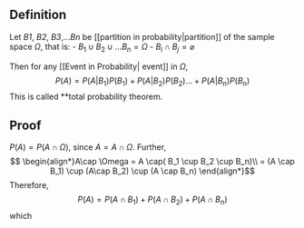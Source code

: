 ## Definition
Let *B1*, *B2*, *B3*,...*Bn* be [[partition in probability|partition]] of the sample space $\Omega$, that is:
	- $B_1 \cup B_2 \cup ... B_n = \Omega$
	- $B_i \cap B_j = \varnothing$

Then for any [[Event in Probability| event]] in $\Omega$,
$$P(A) = P(A|B_1)P(B_1) + P(A|B_2)P(B_2)...+P(A|B_n)P(B_n)$$
This is called **total probability theorem.

## Proof
$P(A) = P(A\cap \Omega)$, since $A = A \cap \Omega$.
Further, $$
\begin{align*}A\cap \Omega = A \cap( B_1 \cup B_2 \cup
B_n)\\ = (A \cap B_1) \cup (A\cap B_2) \cup (A \cap B_n) \end{align*}$$
Therefore,
$$ P(A) = P(A \cap B_1) + P(A \cap B_2) + P(A \cap B_n)$$
which 
 
